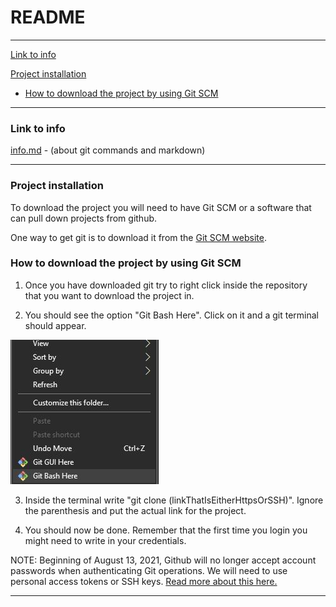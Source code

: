 # README
___

[Link to info](#link-to-info)

[Project installation](#Project-installation)

- [How to download the project by using Git SCM](#How-to-download-the-project-by-using-Git-SCM)

___
### Link to info

[info.md](info.md) - (about git commands and markdown)

___
### Project installation
To download the project you will need to have Git SCM or a software that can pull down projects from github.

One way to get git is to download it from the [Git SCM website](https://git-scm.com/downloads).

### How to download the project by using Git SCM
1. Once you have downloaded git try to right click inside the repository that you want to download the project in. 

2. You should see the option "Git Bash Here". Click on it and a git terminal should appear. 

![img1](imgs/img1.JPG)

3. Inside the terminal write "git clone (linkThatIsEitherHttpsOrSSH)". Ignore the parenthesis and put the actual link for the project. 

4. You should now be done. Remember that the first time you login you might need to write in your credentials. 

NOTE: Beginning of August 13, 2021, Github will no longer accept account passwords when authenticating Git operations. We will need to use personal access tokens or SSH keys. [Read more about this here.](https://git-scm.com/downloads)
___